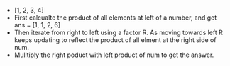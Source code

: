 - [1, 2, 3, 4]
- First calcualte the product of all elements at left of a number, and get ans = [1, 1, 2, 6]
- Then iterate from right to left using a factor R. As moving towards left R keeps updating to reflect the product of all elment at the right side of num.
- Mulitiply the right poduct with left product of num to get the answer.